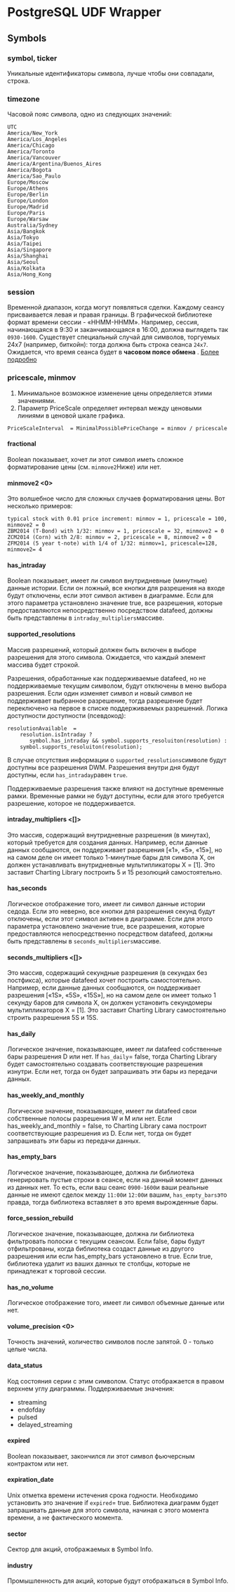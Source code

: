 
  

# PostgreSQL UDF Wrapper
## Symbols
### symbol, ticker
Уникальные идентификаторы символа, лучше чтобы они совпадали, строка.
### timezone
Часовой пояс символа, одно из следующих значений:
```
UTC
America/New_York
America/Los_Angeles
America/Chicago
America/Toronto
America/Vancouver
America/Argentina/Buenos_Aires
America/Bogota
America/Sao_Paulo
Europe/Moscow
Europe/Athens
Europe/Berlin
Europe/London
Europe/Madrid
Europe/Paris
Europe/Warsaw
Australia/Sydney
Asia/Bangkok
Asia/Tokyo
Asia/Taipei
Asia/Singapore
Asia/Shanghai
Asia/Seoul
Asia/Kolkata
Asia/Hong_Kong
```
### session
Временной диапазон, когда могут появляться сделки. Каждому сеансу присваивается левая и правая границы. В графической библиотеке формат времени сессии - «HHMM-HHMM». Например, сессия, начинающаяся в 9:30 и заканчивающаяся в 16:00, должна выглядеть так `0930-1600`. Существует специальный случай для символов, торгуемых 24x7 (например, биткойн): тогда должна быть строка сеанса `24x7`. Ожидается, что время сеанса будет в **часовом поясе обмена** .
[Более подробно](https://github.com/mmmy/css3demos/wiki/Trading-Sessions)

### pricescale, minmov

1.  Минимальное возможное изменение цены определяется этими значениями.
2.  Параметр PriceScale определяет интервал между ценовыми линиями в ценовой шкале графика.

```
PriceScaleInterval  = MinimalPossiblePriceChange = minmov / pricescale
```
#### fractional

Boolean показывает, хочет ли этот символ иметь сложное форматирование цены (см. `minmove2`Ниже) или нет.

#### minmove2 <0>

Это волшебное число для сложных случаев форматирования цены. Вот несколько примеров:

```
typical stock with 0.01 price increment: minmov = 1, pricescale = 100, minmove2 = 0
ZBM2014 (T-Bond) with 1/32: minmov = 1, pricescale = 32, minmove2 = 0
ZCM2014 (Corn) with 2/8: minmov = 2, pricescale = 8, minmove2 = 0
ZFM2014 (5 year t-note) with 1/4 of 1/32: minmov=1, pricescale=128, minmove2= 4

```

#### has_intraday

Boolean показывает, имеет ли символ внутридневные (минутные) данные истории. Если он ложный, все кнопки для разрешения на входе будут отключены, если этот символ активен в диаграмме. Если для этого параметра установлено значение true, все разрешения, которые предоставляются непосредственно посредством datafeed, должны быть представлены в `intraday_multipliers`массиве.

#### supported_resolutions

Массив разрешений, который должен быть включен в выборе разрешения для этого символа. Ожидается, что каждый элемент массива будет строкой.

Разрешения, обработанные как поддерживаемые datafeed, но не поддерживаемые текущим символом, будут отключены в меню выбора разрешения. Если один изменяет символ и новый символ не поддерживает выбранное разрешение, тогда разрешение будет переключено на первое в списке поддерживаемых разрешений. Логика доступности доступности (псевдокод):

```
resolutionAvailable  =
    resolution.isIntraday ?
       symbol.has_intraday && symbol.supports_resoluiton(resolution) :
    symbol.supports_resoluiton(resolution);

```

В случае отсутствия информации о `supported_resolutions`символе будут доступны все разрешения DWM. Разрешения внутри дня будут доступны, если `has_intraday`равен `true`.

Поддерживаемые разрешения также влияют на доступные временные рамки. Временные рамки не будут доступны, если для этого требуется разрешение, которое не поддерживается.

#### intraday_multipliers <[]>

Это массив, содержащий внутридневные разрешения (в минутах), который требуется для создания данных. Например, если данные данных сообщаются, он поддерживает разрешения [«1», «5», «15»], но на самом деле он имеет только 1-минутные бары для символа X, он должен устанавливать внутридневные мультипликаторы X = [1]. Это заставит Charting Library построить 5 и 15 резолюций самостоятельно.

#### has_seconds

Логическое отображение того, имеет ли символ данные истории седода. Если это неверно, все кнопки для разрешения секунд будут отключены, если этот символ активен в диаграмме. Если для этого параметра установлено значение true, все разрешения, которые предоставляются непосредственно посредством datafeed, должны быть представлены в `seconds_multipliers`массиве.

#### seconds_multipliers <[]>

Это массив, содержащий секундные разрешения (в секундах без постфикса), которые datafeed хочет построить самостоятельно. Например, если данные данных сообщаются, он поддерживает разрешения [«1S», «5S», «15S»], но на самом деле он имеет только 1 секунду баров для символа X, он должен установить секундомеры мультипликаторов X = [1]. Это заставит Charting Library самостоятельно строить разрешения 5S и 15S.

#### has_daily

Логическое значение, показывающее, имеет ли datafeed собственные бары разрешения D или нет. If `has_daily`= false, тогда Charting Library будет самостоятельно создавать соответствующие разрешения изнутри. Если нет, тогда он будет запрашивать эти бары из передачи данных.

#### has_weekly_and_monthly

Логическое значение, показывающее, имеет ли datafeed свои собственные полосы разрешения W и M или нет. Если has_weekly_and_monthly = false, то Charting Library сама построит соответствующие разрешения из D. Если нет, тогда он будет запрашивать эти бары из передачи данных.

#### has_empty_bars

Логическое значение, показывающее, должна ли библиотека генерировать пустые строки в сеансе, если на данный момент данных из данных нет. То есть, если ваш сеанс `0900-1600`и ваши реальные данные не имеют сделок между `11:00`и `12:00`и вашим, `has_empty_bars`это правда, тогда библиотека вставляет в это время вырожденные бары.

#### force_session_rebuild

Логическое значение, показывающее, должна ли библиотека фильтровать полоски с текущим сеансом. Если false, бары будут отфильтрованы, когда библиотека создаст данные из другого разрешения или если has_empty_bars установлено в true. Если true, библиотека удалит из ваших данных те столбцы, которые не принадлежат к торговой сессии.

#### has_no_volume

Логическое отображение того, имеет ли символ объемные данные или нет.

#### volume_precision <0>

Точность значений, количество символов после запятой. 0 - только целые числа.

#### data_status

Код состояния серии с этим символом. Статус отображается в правом верхнем углу диаграммы. Поддерживаемые значения:

-   streaming
-   endofday
-   pulsed
-   delayed_streaming

####  expired

Boolean показывает, закончился ли этот символ фьючерсным контрактом или нет.

#### expiration_date

Unix отметка времени истечения срока годности. Необходимо установить это значение if `expired`= true. Библиотека диаграмм будет запрашивать данные для этого символа, начиная с этого момента времени, а не фактического момента.

#### sector

Сектор для акций, отображаемых в Symbol Info.

#### industry

Промышленность для акций, которые будут отображаться в Symbol Info.